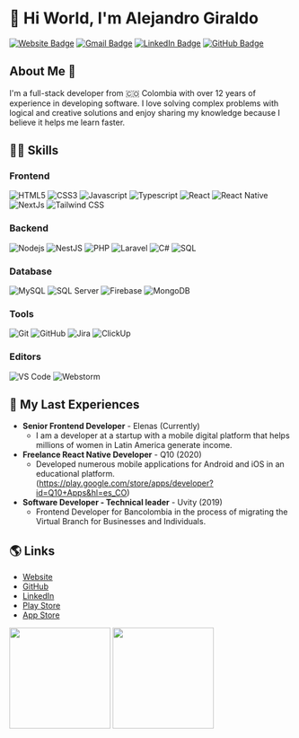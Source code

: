# 🖖 Hi World, I'm Alejandro Giraldo

[![Website Badge](https://img.shields.io/badge/-Website-3B5998?style=flat-square&logo=google-chrome&logoColor=white&link=https://agiraldodev.netlify.app/)](https://agiraldodev.netlify.app/)
[![Gmail Badge](https://img.shields.io/badge/-Gmail-c14438?style=flat-square&logo=Gmail&logoColor=white&link=mailto:alejogo49@gmail.com)](mailto:alejogo49@gmail.com)
[![LinkedIn Badge](https://img.shields.io/badge/-LinkedIn-blue?style=flat-square&logo=Linkedin&logoColor=white&link=https://www.linkedin.com/in/alejandro-giraldo-duque/)](https://www.linkedin.com/in/alejandro-giraldo-duque/)
[![GitHub Badge](https://img.shields.io/badge/-GitHub-181717?style=flat-square&logo=github&logoColor=white&link=https://github.com/alejogo4)](https://github.com/alejogo4)

## About Me :raised_back_of_hand:

I'm a full-stack developer from 🇨🇴 Colombia with over 12 years of experience in developing software. I love solving complex problems with logical and creative solutions and enjoy sharing my knowledge because I believe it helps me learn faster.

## :man_technologist: Skills

### Frontend
![HTML5](https://img.shields.io/badge/-HTML5-%23E44D27?style=flat-square&logo=html5&logoColor=ffffff)
![CSS3](https://img.shields.io/badge/-CSS3-%231572B6?style=flat-square&logo=css3)
![Javascript](https://img.shields.io/badge/-Javascript-%23F7DF1E?style=flat-square&logo=javascript&logoColor=000000)
![Typescript](https://img.shields.io/badge/-Typescript-2f73c0?style=flat-square&logo=typescript&logoColor=ffffff)
![React](https://img.shields.io/badge/-React-%23282C34?style=flat-square&logo=react)
![React Native](https://img.shields.io/badge/-React%20Native-black?style=flat-square&logo=react)
![NextJs](https://img.shields.io/badge/-NextJs-black?style=flat-square&logo=nextdotjs)
![Tailwind CSS](https://img.shields.io/badge/-TailwindCSS-black?style=flat-square&logo=tailwindcss)

### Backend
![Nodejs](https://img.shields.io/badge/-Nodejs-black?style=flat-square&logo=nodedotjs)
![NestJS](https://img.shields.io/badge/-NestJS-%23E0234E?style=flat-square&logo=nestjs&logoColor=ffffff)
![PHP](https://img.shields.io/badge/-PHP-%23777BB4?style=flat-square&logo=php&logoColor=ffffff)
![Laravel](https://img.shields.io/badge/-Laravel-%23FF2D20?style=flat-square&logo=laravel&logoColor=ffffff)
![C#](https://img.shields.io/badge/-C%23-%23239120?style=flat-square&logo=c-sharp&logoColor=ffffff)
![SQL](https://img.shields.io/badge/-SQL-%23007ACC?style=flat-square&logo=sql&logoColor=ffffff)

### Database
![MySQL](https://img.shields.io/badge/-MySQL-black?style=flat-square&logo=mysql)
![SQL Server](https://img.shields.io/badge/-SQL%20Server-%23CC2927?style=flat-square&logo=microsoft-sql-server&logoColor=ffffff)
![Firebase](https://img.shields.io/badge/-Firebase-%23FFCA28?style=flat-square&logo=firebase&logoColor=ffffff)
![MongoDB](https://img.shields.io/badge/-MongoDB-black?style=flat-square&logo=mongodb)

### Tools
![Git](https://img.shields.io/badge/-Git-black?style=flat-square&logo=git)
![GitHub](https://img.shields.io/badge/-GitHub-181717?style=flat-square&logo=github)
![Jira](https://img.shields.io/badge/-Jira-%230A0FFF?style=flat-square&logo=jira&logoColor=ffffff)
![ClickUp](https://img.shields.io/badge/-ClickUp-%237B68EE?style=flat-square&logo=clickup&logoColor=ffffff)

### Editors
![VS Code](http://img.shields.io/badge/-VS%20Code-007ACC?style=flat-square&logo=visualstudiocode)
![Webstorm](http://img.shields.io/badge/-Webstorm-3C4858?style=flat-square&logo=webstorm)


## :briefcase: My Last Experiences

- **Senior Frontend Developer** - Elenas (Currently)
  - I am a developer at a startup with a mobile digital platform that helps millions of women in Latin America generate income.   
- **Freelance React Native Developer** - Q10 (2020)
  - Developed numerous mobile applications for Android and iOS in an educational platform. (https://play.google.com/store/apps/developer?id=Q10+Apps&hl=es_CO)
- **Software Developer - Technical leader** - Uvity (2019)
  - Frontend Developer for Bancolombia in the process of migrating the Virtual Branch for Businesses and Individuals.

## :earth_americas: Links

- [Website](https://agiraldodev.netlify.app/)
- [GitHub](https://github.com/alejogo4)
- [LinkedIn](https://www.linkedin.com/in/alejandro-giraldo-duque/)
- [Play Store](https://play.google.com/store/apps/developer?id=Q10+Apps&hl=es_CO)
- [App Store](https://apps.apple.com/es/app/interactuar/id1505844107)


<div>
  <img height="180em" src="https://github-readme-stats.vercel.app/api?username=alejogo4&show_icons=true&layout=compact&border_radius=8&hide_border=true&theme=react&bg_color=2D333B" />
  <img height="180em" src="https://github-readme-stats.vercel.app/api/top-langs/?username=alejogo4&layout=compact&langs_count=7&border_radius=8&hide_border=true&theme=react&bg_color=2D333B" />
</div>
